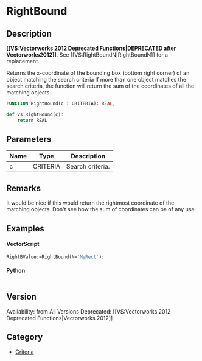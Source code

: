 # RightBound

## Description
<b>[[VS:Vectorworks 2012 Deprecated Functions|DEPRECATED after Vectorworks2012]]</b>. See [[VS:RightBoundN|RightBoundN]] for a replacement.

Returns the x-coordinate of the bounding box (bottom right corner) of an object matching the search criteria If more than one object matches the search criteria, the function will return the sum of the coordinates of all the matching objects.

```pascal
FUNCTION RightBound(c : CRITERIA): REAL;
```

```python
def vs.RightBound(c):
    return REAL
```

## Parameters
|Name|Type|Description|
|---|---|---|
|c|CRITERIA|Search criteria.|

## Remarks
It would be nice if this would return the rightmost coordinate of the matching objects. Don't see how the sum of coordinates can be of any use.

## Examples
#### VectorScript ####
```pascal
RightBValue:=RightBound(N='MyRect');
```
#### Python ####
```python

```

## Version
Availability: from All Versions
Deprecated: [[VS:Vectorworks 2012 Deprecated Functions|Vectorworks 2012]]

## Category
* [Criteria](../Categories/Criteria.md)
